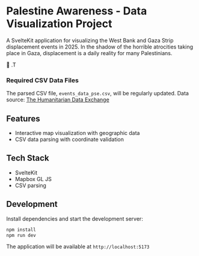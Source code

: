 

# Palestine Awareness - Data Visualization Project

A SvelteKit application for visualizing the West Bank and Gaza Strip displacement events in 2025. In the shadow of the horrible atrocities taking place in Gaza, displacement is a daily reality for many Palestinians.

:pray: .T

### Required CSV Data Files

The parsed CSV file, `events_data_pse.csv`, will be regularly updated. Data source: [The Humanitarian Data Exchange](https://data.humdata.org/dataset/idmc-event-data-for-pse/resource/759900bf-d08a-4523-8e4a-157aa97e3d29)

## Features

- Interactive map visualization with geographic data
- CSV data parsing with coordinate validation

## Tech Stack

- SvelteKit
- Mapbox GL JS
- CSV parsing

## Development

Install dependencies and start the development server:

```sh
npm install
npm run dev
```

The application will be available at `http://localhost:5173`
